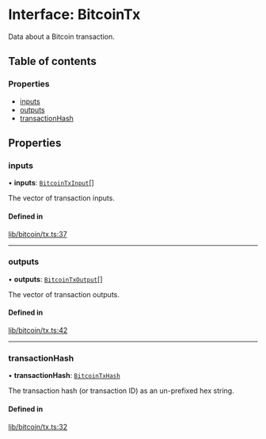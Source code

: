 # Interface: BitcoinTx

Data about a Bitcoin transaction.

## Table of contents

### Properties

- [inputs](BitcoinTx.md#inputs)
- [outputs](BitcoinTx.md#outputs)
- [transactionHash](BitcoinTx.md#transactionhash)

## Properties

### inputs

• **inputs**: [`BitcoinTxInput`](../README.md#bitcointxinput)[]

The vector of transaction inputs.

#### Defined in

[lib/bitcoin/tx.ts:37](https://github.com/threshold-network/tbtc-v2/blob/ntt-typescript/typescript/src/lib/bitcoin/tx.ts#L37)

___

### outputs

• **outputs**: [`BitcoinTxOutput`](BitcoinTxOutput.md)[]

The vector of transaction outputs.

#### Defined in

[lib/bitcoin/tx.ts:42](https://github.com/threshold-network/tbtc-v2/blob/ntt-typescript/typescript/src/lib/bitcoin/tx.ts#L42)

___

### transactionHash

• **transactionHash**: [`BitcoinTxHash`](../classes/BitcoinTxHash.md)

The transaction hash (or transaction ID) as an un-prefixed hex string.

#### Defined in

[lib/bitcoin/tx.ts:32](https://github.com/threshold-network/tbtc-v2/blob/ntt-typescript/typescript/src/lib/bitcoin/tx.ts#L32)

